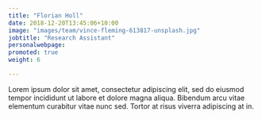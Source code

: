 ```yaml
---
title: "Florian Holl"
date: 2018-12-20T13:45:06+10:00
image: "images/team/vince-fleming-613817-unsplash.jpg"
jobtitle: "Research Assistant"
personalwebpage: 
promoted: true
weight: 6

---
```


Lorem ipsum dolor sit amet, consectetur adipiscing elit, sed do eiusmod tempor incididunt ut labore et dolore magna aliqua. Bibendum arcu vitae elementum curabitur vitae nunc sed. Tortor at risus viverra adipiscing at in.